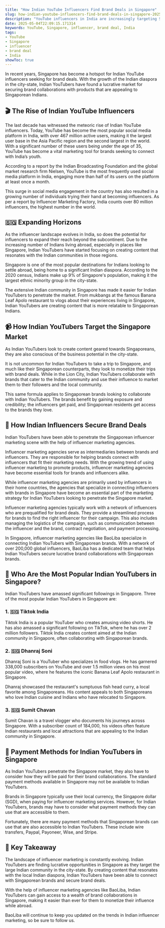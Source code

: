 ```yaml
---
title: "How Indian YouTube Influencers Find Brand Deals in Singapore"
slug: how-indian-youtube-influencers-find-brand-deals-in-singapore-2025-05-04
description: "YouTube influencers in India are increasingly targeting Singaporean brands for lucrative collaborations. Discover how Indian YouTubers are penetrating the market."
date: 2025-05-04T22:09:15.171314
keywords: YouTube, Singapore, influencer, brand deal, India
tags:
- YouTube
- Singapore
- influencer
- brand deal
- India
showToc: true
---
```


In recent years, Singapore has become a hotspot for Indian YouTube influencers seeking for brand deals. With the growth of the Indian diaspora in the city-state, Indian YouTubers have found a lucrative market for securing brand collaborations with products that are appealing to Singaporean Indians.

## 🎬 The Rise of Indian YouTube Influencers

The last decade has witnessed the meteoric rise of Indian YouTube influencers. Today, YouTube has become the most popular social media platform in India, with over 467 million active users, making it the largest user base in the Asia Pacific region and the second largest in the world. With a significant number of these users being under the age of 35, YouTube has become a vital marketing tool for brands seeking to connect with India’s youth.

According to a report by the Indian Broadcasting Foundation and the global market research firm Nielsen, YouTube is the most frequently used social media platform in India, engaging more than half of its users on the platform at least once a month.

This surge in social media engagement in the country has also resulted in a growing number of individuals trying their hand at becoming influencers. As per a report by Influencer Marketing Factory, India counts over 80 million influencers, the highest number in the world. 

## 🇸🇬 Expanding Horizons

As the influencer landscape evolves in India, so does the potential for influencers to expand their reach beyond the subcontinent. Due to the increasing number of Indians living abroad, especially in places like Singapore, Indian YouTubers have started focusing on creating content that resonates with the Indian communities in those regions. 

Singapore is one of the most popular destinations for Indians looking to settle abroad, being home to a significant Indian diaspora. According to the 2020 census, Indians make up 9% of Singapore's population, making it the largest ethnic minority group in the city-state.

The extensive Indian community in Singapore has made it easier for Indian YouTubers to penetrate the market. From mukbangs at the famous Banana Leaf Apolo restaurant to vlogs about their experiences living in Singapore, Indian YouTubers are creating content that is more relatable to Singaporean Indians. 

## 📹 How Indian YouTubers Target the Singapore Market

As Indian YouTubers look to create content geared towards Singaporeans, they are also conscious of the business potential in the city-state. 

It is not uncommon for Indian YouTubers to take a trip to Singapore, and much like their Singaporean counterparts, they look to monetize their trips with brand deals. While in the Lion City, Indian YouTubers collaborate with brands that cater to the Indian community and use their influence to market them to their followers and the local community. 

This same formula applies to Singaporean brands looking to collaborate with Indian YouTubers. The brands benefit by gaining exposure and credibility; the influencers get paid, and Singaporean residents get access to the brands they love. 


## 💸 How Indian Influencers Secure Brand Deals

Indian YouTubers have been able to penetrate the Singaporean influencer marketing scene with the help of influencer marketing agencies. 

Influencer marketing agencies serve as intermediaries between brands and influencers. They are responsible for helping brands connect with influencers that fit their marketing needs. With the growing trend of using influencer marketing to promote products, influencer marketing agencies have become essential tools for brands and influencers alike.

While influencer marketing agencies are primarily used by influencers in their home countries, the agencies that specialize in connecting influencers with brands in Singapore have become an essential part of the marketing strategy for Indian YouTubers looking to penetrate the Singapore market. 

Influencer marketing agencies typically work with a network of influencers who are prequalified for brand deals. They provide a streamlined process for brands to find the right influencer for their campaign. This also includes managing the logistics of the campaign, such as communication between the influencer and the brand, contract negotiation, and payment processing.

In Singapore, influencer marketing agencies like BaoLiba specialize in connecting Indian YouTubers with Singaporean brands. With a network of over 200,000 global influencers, BaoLiba has a dedicated team that helps Indian YouTubers secure lucrative brand collaborations with Singaporean brands.

## 💃 Who Are the Most Popular Indian YouTubers in Singapore?

Indian YouTubers have amassed significant followings in Singapore. Three of the most popular Indian YouTubers in Singapore are:

### 1. 🇸🇬 Tiktok India

Tiktok India is a popular YouTuber who creates amusing video shorts. He has also amassed a significant following on TikTok, where he has over 2 million followers. Tiktok India creates content aimed at the Indian community in Singapore, often collaborating with Singaporean brands.

### 2. 🇸🇬 Dhanraj Soni

Dhanraj Soni is a YouTuber who specializes in food vlogs. He has garnered 338,000 subscribers on YouTube and over 1.5 million views on his most popular video, where he features the iconic Banana Leaf Apolo restaurant in Singapore. 

Dhanraj showcased the restaurant's sumptuous fish head curry, a local favorite among Singaporeans. His content appeals to both Singaporeans who love Indian cuisine and Indians who have relocated to Singapore.

### 3. 🇸🇬 Sumit Chavan

Sumit Chavan is a travel vlogger who documents his journeys across Singapore. With a subscriber count of 184,000, his videos often feature Indian restaurants and local attractions that are appealing to the Indian community in Singapore. 

## 🏦 Payment Methods for Indian YouTubers in Singapore

As Indian YouTubers penetrate the Singapore market, they also have to consider how they will be paid for their brand collaborations. The standard payment methods available in Singapore may not be available to Indian YouTubers.

Brands in Singapore typically use their local currency, the Singapore dollar (SGD), when paying for influencer marketing services. However, for Indian YouTubers, brands may have to consider what payment methods they can use that are accessible to them.

Fortunately, there are many payment methods that Singaporean brands can use that are also accessible to Indian YouTubers. These include wire transfers, Paypal, Payoneer, Wise, and Stripe.   

## 🔑 Key Takeaway

The landscape of influencer marketing is constantly evolving. Indian YouTubers are finding lucrative opportunities in Singapore as they target the large Indian community in the city-state. By creating content that resonates with the local Indian diaspora, Indian YouTubers have been able to connect with Singaporean brands and secure brand deals.

With the help of influencer marketing agencies like BaoLiba, Indian YouTubers can gain access to a wealth of brand collaborations in Singapore, making it easier than ever for them to monetize their influence while abroad.

BaoLiba will continue to keep you updated on the trends in Indian influencer marketing, so be sure to follow us.